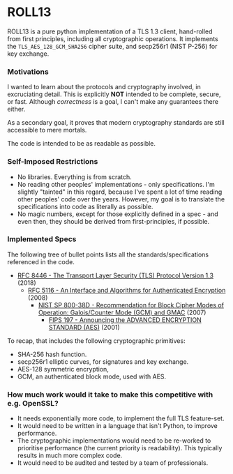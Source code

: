 # ROLL13

ROLL13 is a pure python implementation of a TLS 1.3 client, hand-rolled from first principles, including all cryptographic operations. It implements the `TLS_AES_128_GCM_SHA256` cipher suite, and secp256r1 (NIST P-256) for key exchange.

### Motivations

I wanted to learn about the protocols and cryptography involved, in excruciating detail. This is explicitly **NOT** intended to be complete, secure, or fast. Although *correctness* is a goal, I can't make any guarantees there either.

As a secondary goal, it proves that modern cryptography standards are still accessible to mere mortals.

The code is intended to be as readable as possible.

### Self-Imposed Restrictions

- No libraries. Everything is from scratch.
- No reading other peoples' implementations - only specifications. I'm slightly "tainted" in this regard, because I've spent a lot of time reading other peoples' code over the years. However, my goal is to translate the specifications into code as literally as possible.
- No magic numbers, except for those explicitly defined in a spec - and even then, they should be derived from first-principles, if possible.

### Implemented Specs

The following tree of bullet points lists all the standards/specifications referenced in the code.

- [RFC 8446 - The Transport Layer Security (TLS) Protocol Version 1.3](https://datatracker.ietf.org/doc/html/rfc8446) (2018)
  - [RFC 5116 - An Interface and Algorithms for Authenticated Encryption](https://datatracker.ietf.org/doc/html/rfc5116) (2008)
    - [NIST SP 800-38D - Recommendation for Block Cipher Modes of Operation:  Galois/Counter Mode (GCM) and GMAC](https://nvlpubs.nist.gov/nistpubs/Legacy/SP/nistspecialpublication800-38d.pdf) (2007)
      - [FIPS 197 - Announcing the ADVANCED ENCRYPTION STANDARD (AES)](https://nvlpubs.nist.gov/nistpubs/FIPS/NIST.FIPS.197.pdf) (2001)

To recap, that includes the following cryptographic primitives:

 - SHA-256 hash function.
 - secp256r1 elliptic curves, for signatures and key exchange.
 - AES-128 symmetric encryption,
 - GCM, an authenticated block mode, used with AES.

### How much work would it take to make this competitive with e.g. OpenSSL?

- It needs exponentially more code, to implement the full TLS feature-set.
- It would need to be written in a language that isn't Python, to improve performance.
- The cryptographic implementations would need to be re-worked to prioritise performance (the current priority is readability). This typically results in much more complex code.
- It would need to be audited and tested by a team of professionals.
